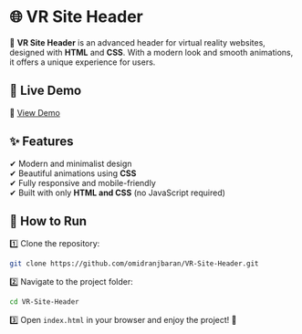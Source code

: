 # 🌐 VR Site Header

🚀 **VR Site Header** is an advanced header for virtual reality websites, designed with **HTML** and **CSS**. With a modern look and smooth animations, it offers a unique experience for users.

## 🎥 Live Demo
🔗 [View Demo](https://omidranjbaran.github.io/VR-Site-Header/)  


## ✨ Features  
✔ Modern and minimalist design  
✔ Beautiful animations using **CSS**  
✔ Fully responsive and mobile-friendly  
✔ Built with only **HTML and CSS** (no JavaScript required)


## 🚀 How to Run  
1️⃣ Clone the repository:  
```bash
git clone https://github.com/omidranjbaran/VR-Site-Header.git
```
2️⃣ Navigate to the project folder:  
```bash
cd VR-Site-Header
```
3️⃣ Open `index.html` in your browser and enjoy the project! 🎉
